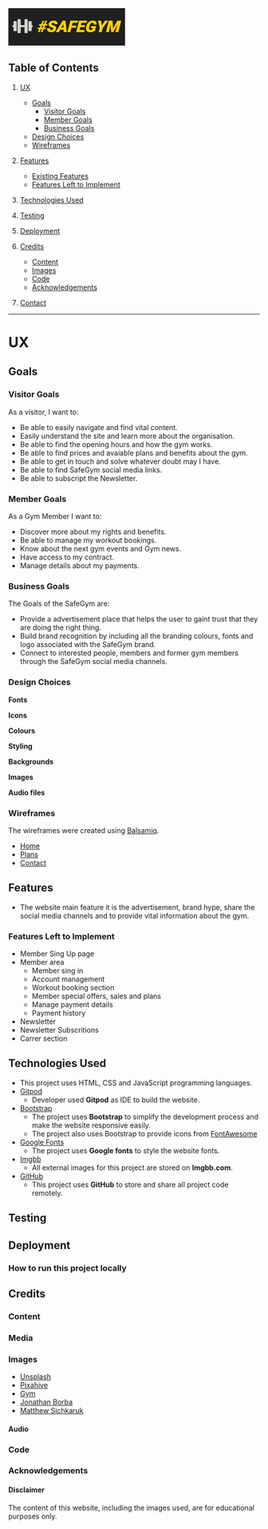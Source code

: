 <img src="assets/images/logo.png" style="margin: 0;">

## Table of Contents
1. [UX](#ux)
    - [Goals](#goals)
        - [Visitor Goals](#visitor-goals)
        - [Member Goals](#member-goals)
        - [Business Goals](#business-goals)
    - [Design Choices](#design-choices)
    - [Wireframes](#wireframes)

2. [Features](#features)
    - [Existing Features](#existing-features)
    - [Features Left to Implement](#features-left-to-implement)

3. [Technologies Used](#technologies-used)

4. [Testing](#testing)

5. [Deployment](#deployment)

6. [Credits](#credits)
    - [Content](#content)
    - [Images](#images)
    - [Code](#code)
    - [Acknowledgements](#acknowledgements)

7. [Contact](#contact)

----

# UX

## Goals

### Visitor Goals

As a visitor, I want to:
- Be able to easily navigate and find vital content.
- Easily understand the site and learn more about the organisation.
- Be able to find the opening hours and how the gym works.
- Be able to find prices and avaiable plans and benefits about the gym.
- Be able to get in touch and solve whatever doubt may I have.
- Be able to find SafeGym social media links.
- Be able to subscript the Newsletter.

### Member Goals 

As a Gym Member I want to:
- Discover more about my rights and benefits.
- Be able to manage my workout bookings.
- Know about the next gym events and Gym news.
- Have access to my contract.
- Manage details about my payments.

### Business Goals

The Goals of the SafeGym are:
- Provide a advertisement place that helps the user to gaint trust that they are doing the right thing. 
- Build brand recognition by including all the branding colours, fonts and logo associated with the SafeGym brand.
- Connect to interested people, members and former gym members through the SafeGym social media channels.

### Design Choices

**Fonts**

**Icons**

**Colours**

**Styling**

**Backgrounds**

**Images**

**Audio files**

### Wireframes

The wireframes were created using [Balsamiq](https://balsamiq.com/).

- [Home](https://ibb.co/YZCbc9P)
- [Plans](https://ibb.co/Gvmz7dK)
- [Contact](https://ibb.co/y5tNBXL)

## Features
  - The website main feature it is the advertisement, brand hype,
  share the social media channels and to provide vital information about the gym.

### Features Left to Implement
 - Member Sing Up page
 - Member area
    - Member sing in
    - Account management
    - Workout booking section
    - Member special offers, sales and plans
    - Manage payment details
    - Payment history
 - Newsletter
 - Newsletter Subscritions
 - Carrer section


## Technologies Used

- This project uses HTML, CSS and JavaScript programming languages.
- [Gitpod](https://gitpod.io/)
    - Developer used **Gitpod** as IDE to build the website.
- [Bootstrap](https://www.bootstrapcdn.com/)
    - The project uses **Bootstrap** to simplify the development process and make the website responsive easily.
    - The project also uses Bootstrap to provide icons from [FontAwesome](https://www.bootstrapcdn.com/fontawesome/)
- [Google Fonts](https://fonts.google.com/)
    - The project uses **Google fonts** to style the website fonts.
- [Imgbb](https://imgbb.com)
    - All external images for this project are stored on **Imgbb.com**.
- [GitHub](https://github.com/)
    - This project uses **GitHub** to store and share all project code remotely. 

## Testing 

## Deployment

### How to run this project locally

## Credits

### Content

### Media

### Images
 - [Unsplash](https://unsplash.com)
 - [Pixahive](https://pixahive.com/)
 - [Gym](https://pixahive.com/photo/gym/)
 - [Jonathan Borba](https://unsplash.com/@jonathanborba?utm_source=unsplash&amp;utm_medium=referral&amp;utm_content=creditCopyText)
 - [Matthew Sichkaruk](https://unsplash.com/@sichpicsss?utm_source=unsplash&amp;utm_medium=referral&amp;utm_content=creditCopyText)

#### Audio

### Code

### Acknowledgements

#### Disclaimer
The content of this website, including the images used, are for educational purposes only.
